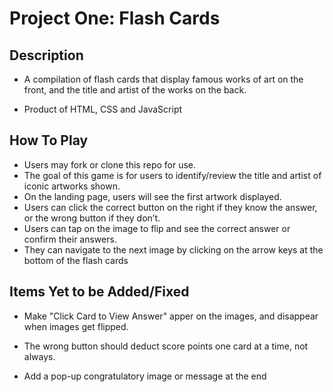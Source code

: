 # Project One: Flash Cards


## Description

* A compilation of flash cards that display famous works of art on the front, and the title and artist of the works on the back.

* Product of HTML, CSS and JavaScript



## How To Play

* Users may fork or clone this repo for use.
* The goal of this game is for users to identify/review the title and artist of iconic artworks shown.
* On the landing page, users will see the first artwork displayed. 
* Users can click the correct button on the right if they know the answer, or the wrong button if they don’t. 
* Users can tap on the image to flip and see the correct answer or confirm their answers.
* They can navigate to the next image by clicking on the arrow keys at the bottom of the flash cards


## Items Yet to be Added/Fixed

* Make "Click Card to View Answer" apper on the images, and disappear when images get flipped.

* The wrong button should deduct score points one card at a time, not always.

* Add a pop-up congratulatory image or message at the end 


